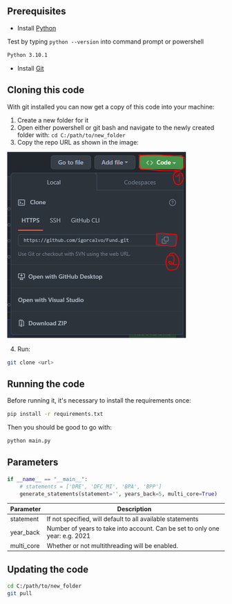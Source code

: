 ## Prerequisites

- Install [Python](https://git-scm.com/download/win)

Test by typing ```python --version``` into command prompt or powershell

```bash
Python 3.10.1
```

- Install [Git](https://git-scm.com/download/win)

## Cloning this code

With git installed you can now get a copy of this code into your machine:

1. Create a new folder for it
1. Open either powershell or git bash and navigate to the newly created folder with: ```cd C:/path/to/new_folder```
1. Copy the repo URL as shown in the image:

![copying repo url](images/repo_url.png)

4. Run:
```bash
git clone <url>
```


## Running the code

Before running it, it's necessary to install the requirements once:

```bash
pip install -r requirements.txt
```

Then you should be good to go with:

```bash
python main.py
```

## Parameters

```python
if __name__ == "__main__":
    # statements = ['DRE', 'DFC_MI', 'BPA', 'BPP']
    generate_statements(statement='', years_back=5, multi_core=True)
```

Parameter | Description
--- | ---
statement | If not specified, will default to all available statements
year_back | Number of years to take into account. Can be set to only one year: e.g. 2021
multi_core | Whether or not multithreading will be enabled.

## Updating the code

```bash
cd C:/path/to/new_folder
git pull
```